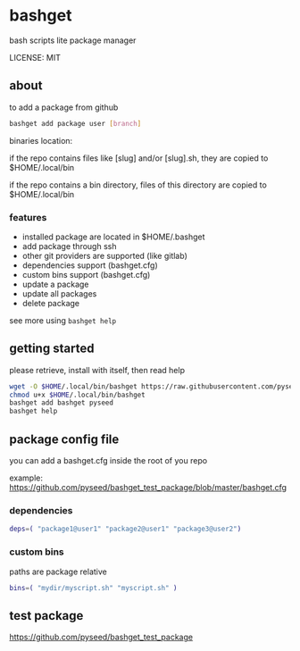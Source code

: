 # bashget

bash scripts lite package manager

LICENSE: MIT

## about

to add a package from github

```bash
bashget add package user [branch]
```

binaries location:

if the repo contains files like [slug] and/or [slug].sh, they are copied to $HOME/.local/bin

if the repo contains a bin directory, files of this directory are copied to $HOME/.local/bin

### features

- installed package are located in $HOME/.bashget
- add package through ssh
- other git providers are supported (like gitlab)
- dependencies support (bashget.cfg)
- custom bins support (bashget.cfg)
- update a package
- update all packages
- delete package

see more using `bashget help`

## getting started

please retrieve, install with itself, then read help

```bash
wget -O $HOME/.local/bin/bashget https://raw.githubusercontent.com/pyseed/bashget/master/bashget
chmod u+x $HOME/.local/bin/bashget
bashget add bashget pyseed
bashget help
```

## package config file

you can add a bashget.cfg inside the root of you repo

example: https://github.com/pyseed/bashget_test_package/blob/master/bashget.cfg

### dependencies

```bash
deps=( "package1@user1" "package2@user1" "package3@user2")
```

### custom bins

paths are package relative

```bash
bins=( "mydir/myscript.sh" "myscript.sh" )
```

## test package

https://github.com/pyseed/bashget_test_package